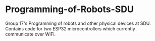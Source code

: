 # Programming-of-Robots-SDU
Group 17's Programming of robots and other physical devices at SDU.
Contains code for two ESP32 microcontrollers which currently communicate over WiFi.
